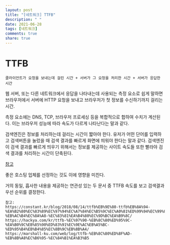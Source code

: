 ```yaml
---
layout: post
title: "[네트워크] TTFB"
description: " "
date: 2021-06-28
tags: [네트워크]
comments: true
share: true
---
```



# TTFB

`클라이언트가 요청을 보내는데 걸린 시간 + 서버가 그 요청을 처리한 시간 + 서버가 응답한 시간`

웹 서버, 또는 다른 네트워크에서 응답을 나타내는데 사용되는 측정 요소로 쉽게 말하면 브라우저에서 서버에 HTTP 요청을 보내고 브라우저가 첫 정보를 수신하기까지 걸리는 시간.

측정 요소에는 DNS, TCP, 브라우저 프로세싱 등을 복합적으로 합하여 수치가 계산된다. 이는 브라우저 성능에 따라 속도가 다르게 나타난다는 말과 같다.

검색엔진은 정보를 처리하는데 걸리는 시간이 짧아야 한다. 유저가 어떤 단어를 입력하고 검색버튼을 눌렀을 때 검색 결과를 빠르게 화면에 띄워야 한다는 말과 같다. 검색엔진이 검색 결과를 빠르게 띄우기 위해서는 정보를 제공하는 사이트 속도들 또한 빨라야 검색 결과를 처리하는 시간이 단축된다.

[참고](https://moz.com/blog/improving-search-rank-by-optimizing-your-time-to-first-byte)

좋은 호스팅 업체를 선정하는 것도 이에 영향을 미친다.

거의 동일, 흡사한 내용을 제공하는 연관성 있는 두 문서 중 TTFB 속도를 보고 검색결과 우선 순위를 결정한다.

    참고:
    https://constant.kr/blog/2018/08/14/ttfb%EB%9E%80-ttfb%EB%8A%94-%EA%B2%80%EC%83%89%EC%97%94%EC%A7%84%EC%B5%9C%EC%A0%81%ED%99%94%EC%99%80-%EB%AC%B4%EC%8A%A8-%EC%83%81%EA%B4%80%EC%9D%BC%EA%B9%8C/
    https://hackya.com/kr/ttfb-%EC%97%90-%EB%8C%80%ED%95%9C-%EA%B0%9C%EB%85%90%ED%83%91%EC%9E%AC%EB%A5%BC-%ED%95%B4%EB%B4%85%EC%8B%9C%EB%8B%A4/
    https://marshall-ku.com/web/log/ttfb-%EB%8C%80%ED%8F%AD-%EB%8B%A8%EC%B6%95-%EC%84%B1%EA%B3%B5
